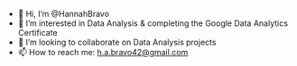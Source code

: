 - 👋 Hi, I’m @HannahBravo
- 👀 I’m interested in Data Analysis & completing the Google Data Analytics Certificate 
- 💞️ I’m looking to collaborate on Data Analysis projects
- 📫 How to reach me: h.a.bravo42@gmail.com 

<!---
BigRed-LittleHood/BigRed-LittleHood is a ✨ special ✨ repository because its `README.md` (this file) appears on your GitHub profile.
You can click the Preview link to take a look at your changes.
--->
